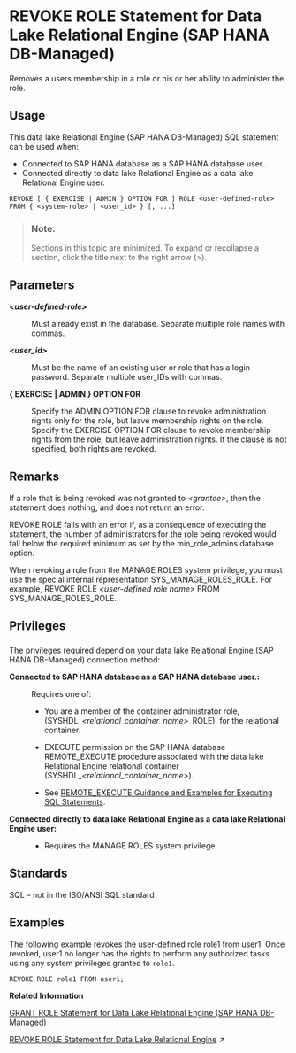 <!-- loio189a04b4a6cb4098bebcc34f16a78afb -->

# REVOKE ROLE Statement for Data Lake Relational Engine \(SAP HANA DB-Managed\)

Removes a users membership in a role or his or her ability to administer the role.



<a name="loio189a04b4a6cb4098bebcc34f16a78afb__section_f2c_11g_xwb"/>

## Usage

This data lake Relational Engine \(SAP HANA DB-Managed\) SQL statement can be used when:

-   Connected to SAP HANA database as a SAP HANA database user..
-   Connected directly to data lake Relational Engine as a data lake Relational Engine user.



```
REVOKE [ { EXERCISE | ADMIN } OPTION FOR ] ROLE <user-defined-role> 
FROM { <system-role> | <user_id> } [, ...]
```



> ### Note:  
> Sections in this topic are minimized. To expand or recollapse a section, click the title next to the right arrow \(*\>*\).



<a name="loio189a04b4a6cb4098bebcc34f16a78afb__section_lvp_wcj_twb"/>

## Parameters


<dl>
<dt><b>

*<user-defined-role\>*

</b></dt>
<dd>

Must already exist in the database. Separate multiple role names with commas.



</dd><dt><b>

*<user\_id\>*

</b></dt>
<dd>

Must be the name of an existing user or role that has a login password. Separate multiple user\_IDs with commas.



</dd><dt><b>

\{ EXERCISE | ADMIN \} OPTION FOR

</b></dt>
<dd>

Specify the ADMIN OPTION FOR clause to revoke administration rights only for the role, but leave membership rights on the role. Specify the EXERCISE OPTION FOR clause to revoke membership rights from the role, but leave administration rights. If the clause is not specified, both rights are revoked.



</dd>
</dl>



<a name="loio189a04b4a6cb4098bebcc34f16a78afb__section_igk_xcj_twb"/>

## Remarks

If a role that is being revoked was not granted to *<grantee\>*, then the statement does nothing, and does not return an error.

REVOKE ROLE fails with an error if, as a consequence of executing the statement, the number of administrators for the role being revoked would fall below the required minimum as set by the min\_role\_admins database option.

When revoking a role from the MANAGE ROLES system privilege, you must use the special internal representation SYS\_MANAGE\_ROLES\_ROLE. For example, REVOKE ROLE *<user-defined role name\>* FROM SYS\_MANAGE\_ROLES\_ROLE.



<a name="loio189a04b4a6cb4098bebcc34f16a78afb__section_ckd_ycj_twb"/>

## Privileges



### 

The privileges required depend on your data lake Relational Engine \(SAP HANA DB-Managed\) connection method:


<dl>
<dt><b>

Connected to SAP HANA database as a SAP HANA database user.:

</b></dt>
<dd>

Requires one of:

-   You are a member of the container administrator role, \(SYSHDL\_*<relational\_container\_name\>*\_ROLE\), for the relational container.
-   EXECUTE permission on the SAP HANA database REMOTE\_EXECUTE procedure associated with the data lake Relational Engine relational container \(SYSHDL\_*<relational\_container\_name\>*\).

-   See [REMOTE\_EXECUTE Guidance and Examples for Executing SQL Statements](remote-execute-guidance-and-examples-for-executing-sql-statements-fd99ac0.md).




</dd><dt><b>

Connected directly to data lake Relational Engine as a data lake Relational Engine user:

</b></dt>
<dd>

-   Requires the MANAGE ROLES system privilege.



</dd>
</dl>



<a name="loio189a04b4a6cb4098bebcc34f16a78afb__section_npx_ycj_twb"/>

## Standards

SQL – not in the ISO/ANSI SQL standard



<a name="loio189a04b4a6cb4098bebcc34f16a78afb__section_gp4_zcj_twb"/>

## Examples

The following example revokes the user-defined role role1 from user1. Once revoked, user1 no longer has the rights to perform any authorized tasks using any system privileges granted to `role1`.

```
REVOKE ROLE role1 FROM user1;
```

**Related Information**  


[GRANT ROLE Statement for Data Lake Relational Engine \(SAP HANA DB-Managed\)](grant-role-statement-for-data-lake-relational-engine-sap-hana-db-managed-59327e4.md "Grants roles to users or other roles, with or without administrative rights.")

[REVOKE ROLE Statement for Data Lake Relational Engine](https://help.sap.com/viewer/19b3964099384f178ad08f2d348232a9/2024_3_QRC/en-US/a3e9de3284f21015bfd7b663b9989fe3.html "Removes a users membership in a role or his or her ability to administer the role.") :arrow_upper_right:

